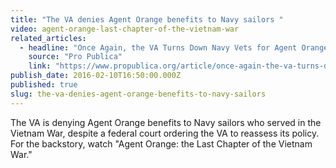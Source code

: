 ```yaml
---
title: "The VA denies Agent Orange benefits to Navy sailors "
video: agent-orange-last-chapter-of-the-vietnam-war
related_articles:
  - headline: "Once Again, the VA Turns Down Navy Vets for Agent Orange Benefits"
    source: "Pro Publica"
    link: "https://www.propublica.org/article/once-again-the-va-turns-down-navy-vets-for-agent-orange-benefits?utm_campaign=sprout&utm_medium=social&utm_source=facebook&utm_content=1454968872"
publish_date: 2016-02-10T16:50:00.000Z
published: true
slug: the-va-denies-agent-orange-benefits-to-navy-sailors
---
```

The VA is denying Agent Orange benefits to Navy sailors who served in the Vietnam War, despite a federal court ordering the VA to reassess its policy. For the backstory, watch "Agent Orange: the Last Chapter of the Vietnam War."

